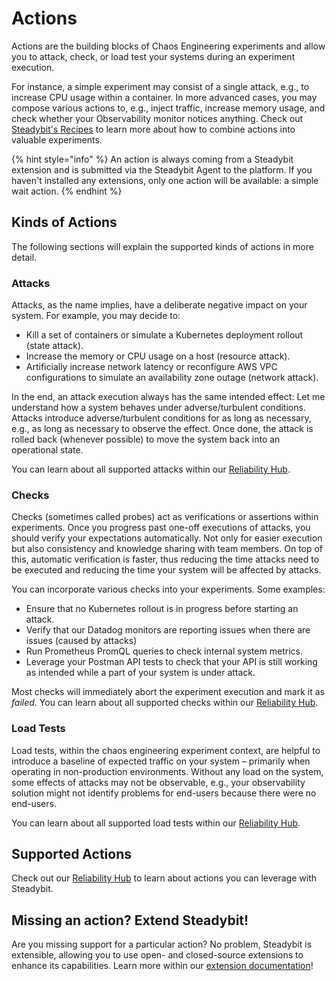 # Actions

Actions are the building blocks of Chaos Engineering experiments and allow you to attack, check, or load test your systems during an experiment execution.

For instance, a simple experiment may consist of a single attack, e.g., to increase CPU usage within a container.
In more advanced cases, you may compose various actions to, e.g., inject traffic, increase memory usage, and check whether your Observability monitor notices anything.
Check out [Steadybit's Recipes](https://hub.steadybit.com/recipes) to learn more about how to combine actions into valuable experiments.

{% hint style="info" %}
An action is always coming from a Steadybit extension and is submitted via the Steadybit Agent to the platform.
If you haven't installed any extensions, only one action will be available: a simple wait action.
{% endhint %}

## Kinds of Actions
The following sections will explain the supported kinds of actions in more detail.

### Attacks

Attacks, as the name implies, have a deliberate negative impact on your system. For example, you may decide to:

* Kill a set of containers or simulate a Kubernetes deployment rollout (state attack).
* Increase the memory or CPU usage on a host (resource attack).
* Artificially increase network latency or reconfigure AWS VPC configurations to simulate an availability zone outage (network attack).

In the end, an attack execution always has the same intended effect: Let me understand how a system behaves under adverse/turbulent conditions. Attacks introduce adverse/turbulent conditions for as long as necessary, e.g., as long as necessary to observe the effect. Once done, the attack is rolled back (whenever possible) to move the system back into an operational state.

You can learn about all supported attacks within our [Reliability Hub](https://hub.steadybit.com/actions?targetType=\&kind=attack).

### Checks

Checks (sometimes called probes) act as verifications or assertions within experiments. Once you progress past one-off executions of attacks, you should verify your expectations automatically. Not only for easier execution but also consistency and knowledge sharing with team members. On top of this, automatic verification is faster, thus reducing the time attacks need to be executed and reducing the time your system will be affected by attacks.

You can incorporate various checks into your experiments. Some examples:

* Ensure that no Kubernetes rollout is in progress before starting an attack.
* Verify that our Datadog monitors are reporting issues when there are issues (caused by attacks)
* Run Prometheus PromQL queries to check internal system metrics.
* Leverage your Postman API tests to check that your API is still working as intended while a part of your system is under attack.

Most checks will immediately abort the experiment execution and mark it as _failed_. You can learn about all supported checks within our [Reliability Hub](https://hub.steadybit.com/actions?targetType=\&kind=check).

### Load Tests

Load tests, within the chaos engineering experiment context, are helpful to introduce a baseline of expected traffic on your system – primarily when operating in non-production environments. Without any load on the system, some effects of attacks may not be observable, e.g., your observability solution might not identify problems for end-users because there were no end-users.

You can learn about all supported load tests within our [Reliability Hub](https://hub.steadybit.com/actions?targetType=\&kind=load\_test).

## Supported Actions

Check out our [Reliability Hub](https://hub.steadybit.com/actions) to learn about actions you can leverage with Steadybit.

## Missing an action? Extend Steadybit!

Are you missing support for a particular action? No problem, Steadybit is extensible, allowing you to use open- and closed-source extensions to enhance its capabilities. Learn more within our [extension documentation](../../integrate-with-steadybit/extensions/)!
